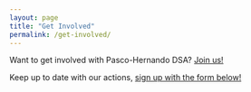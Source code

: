 ```yaml
---
layout: page
title: "Get Involved"
permalink: /get-involved/
---
```


Want to get involved with Pasco-Hernando DSA? [Join us!](https://act.dsausa.org/donate/dsa_recommit_2022/)

Keep up to date with our actions, [sign up with the form below!](https://actionnetwork.org/forms/pasco-hernando-dsa)

<link href='https://actionnetwork.org/css/style-embed-v3.css' rel='stylesheet' type='text/css' /><script src='https://actionnetwork.org/widgets/v5/form/pasco-hernando-dsa?format=js&source=widget'></script><div id='can-form-area-pasco-hernando-dsa' style='width: 100%'><!-- this div is the target for our HTML insertion --></div>


